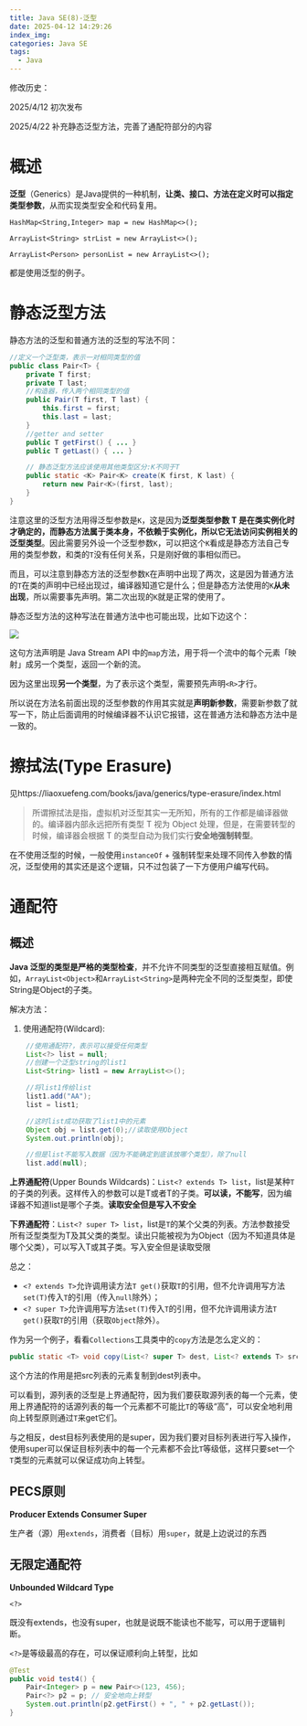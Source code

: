 ```yaml
---
title: Java SE(8)-泛型
date: 2025-04-12 14:29:26
index_img:
categories: Java SE
tags:
  - Java
---
```


修改历史：

2025/4/12 初次发布

2025/4/22 补充静态泛型方法，完善了通配符部分的内容

# 概述

**泛型**（Generics）是Java提供的一种机制，**让类、接口、方法在定义时可以指定类型参数**，从而实现类型安全和代码复用。

`HashMap<String,Integer> map = new HashMap<>();`

`ArrayList<String> strList = new ArrayList<>();`

`ArrayList<Person> personList = new ArrayList<>();`

都是使用泛型的例子。

# 静态泛型方法

静态方法的泛型和普通方法的泛型的写法不同：

```java
//定义一个泛型类，表示一对相同类型的值
public class Pair<T> {
    private T first;
    private T last;
    //构造器，传入两个相同类型的值
    public Pair(T first, T last) {
        this.first = first;
        this.last = last;
    }
    //getter and setter
    public T getFirst() { ... }
    public T getLast() { ... }

    // 静态泛型方法应该使用其他类型区分:K不同于T
    public static <K> Pair<K> create(K first, K last) {
        return new Pair<K>(first, last);
    }
}
```

注意这里的泛型方法用得泛型参数是`K`，这是因为**泛型类型参数 T 是在类实例化时才确定的，而静态方法属于类本身，不依赖于实例化，所以它无法访问实例相关的泛型类型**。因此需要另外设一个泛型参数`K`，可以把这个`K`看成是静态方法自己专用的类型参数，和类的`T`没有任何关系，只是刚好做的事相似而已。

而且，可以注意到静态方法的泛型参数`K`在声明中出现了两次，这是因为普通方法的`T`在类的声明中已经出现过，编译器知道它是什么；但是静态方法使用的`K`**从未出现**，所以需要事先声明。第二次出现的`K`就是正常的使用了。

静态泛型方法的这种写法在普通方法中也可能出现，比如下边这个：

![](https://s21.ax1x.com/2025/04/21/pE5lfxI.png)

这句方法声明是 Java Stream API 中的`map`方法，用于将一个流中的每个元素「映射」成另一个类型，返回一个新的流。

因为这里出现**另一个类型**，为了表示这个类型，需要预先声明`<R>`才行。

所以说在方法名前面出现的泛型参数的作用其实就是**声明新参数**，需要新参数了就写一下，防止后面调用的时候编译器不认识它报错，这在普通方法和静态方法中是一致的。

# 擦拭法(Type Erasure)

见https://liaoxuefeng.com/books/java/generics/type-erasure/index.html

>所谓擦拭法是指，虚拟机对泛型其实一无所知，所有的工作都是编译器做的。编译器内部永远把所有类型 T 视为 Object 处理，但是，在需要转型的时候，编译器会根据 T 的类型自动为我们实行**安全地强制转型**。

在不使用泛型的时候，一般使用`instanceOf` + 强制转型来处理不同传入参数的情况，泛型使用的其实还是这个逻辑，只不过包装了一下方便用户编写代码。

# 通配符

## 概述

**Java 泛型的类型是严格的类型检查**，并不允许不同类型的泛型直接相互赋值。例如，`ArrayList<Object>`和`ArrayList<String>`是两种完全不同的泛型类型，即使String是Object的子类。

解决方法：

1. 使用通配符(Wildcard):

```java
    //使用通配符?，表示可以接受任何类型
    List<?> list = null;
    //创建一个泛型string的list1
    List<String> list1 = new ArrayList<>();

    //将list1传给list
    list1.add("AA");
    list = list1;

    //这时list成功获取了list1中的元素
    Object obj = list.get(0);//读取使用Object
    System.out.println(obj);

    //但是list不能写入数据（因为不能确定到底该放哪个类型），除了null
    list.add(null);
```

**上界通配符**(Upper Bounds Wildcards)：`List<? extends T> list`，list是某种`T`的子类的列表。这样传入的参数可以是T或者T的子类。**可以读，不能写**，因为编译器不知道list是哪个子类。**读取安全但是写入不安全**

**下界通配符**：`List<? super T> list`，list是`T`的某个父类的列表。方法参数接受所有泛型类型为T及其父类的类型。读出只能被视为为Object（因为不知道具体是哪个父类），可以写入T或其子类。写入安全但是读取受限

总之：

- `<? extends T>`允许调用读方法`T get()`获取`T`的引用，但不允许调用写方法`set(T)`传入`T`的引用（传入`null`除外）；
- `<? super T>`允许调用写方法`set(T)`传入`T`的引用，但不允许调用读方法`T get()`获取`T`的引用（获取`Object`除外）。

作为另一个例子，看看`Collections`工具类中的`copy`方法是怎么定义的：

```java
public static <T> void copy(List<? super T> dest, List<? extends T> src)
```

这个方法的作用是把src列表的元素复制到dest列表中。

可以看到，源列表的泛型是上界通配符，因为我们要获取源列表的每一个元素，使用上界通配符的话源列表的每一个元素都不可能比`T`的等级“高”，可以安全地利用向上转型原则通过`T`来get它们。

与之相反，dest目标列表使用的是super，因为我们要对目标列表进行写入操作，使用super可以保证目标列表中的每一个元素都不会比`T`等级低，这样只要set一个`T`类型的元素就可以保证成功向上转型。

## PECS原则

**Producer Extends Consumer Super**

生产者（源）用`extends`，消费者（目标）用`super`，就是上边说过的东西

## 无限定通配符

**Unbounded Wildcard Type**

`<?>`

既没有extends，也没有super，也就是说既不能读也不能写，可以用于逻辑判断。

`<?>`是等级最高的存在，可以保证顺利向上转型，比如

```java
@Test
public void test4() {
    Pair<Integer> p = new Pair<>(123, 456);
    Pair<?> p2 = p; // 安全地向上转型
    System.out.println(p2.getFirst() + ", " + p2.getLast());
}
```




